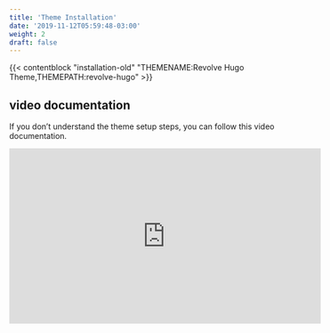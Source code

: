 ```yaml
---
title: 'Theme Installation'
date: '2019-11-12T05:59:48-03:00'
weight: 2
draft: false
---
```


{{< contentblock "installation-old" "THEMENAME:Revolve Hugo Theme,THEMEPATH:revolve-hugo" >}}

video documentation
-------------------

If you don’t understand the theme setup steps, you can follow this video documentation.

<iframe allow="accelerometer; autoplay; encrypted-media; gyroscope; picture-in-picture" allowfullscreen="" frameborder="0" height="315" src="https://www.youtube.com/embed/jrkvirglgaQ" width="560"></iframe>
